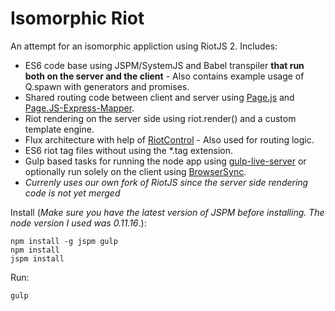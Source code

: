 # Isomorphic Riot
An attempt for an isomorphic appliction using RiotJS 2. Includes:
+ ES6 code base using JSPM/SystemJS and Babel transpiler __that run both on the server and the client__ - Also contains example usage of Q.spawn with generators and promises.
+ Shared routing code between client and server using [Page.js](https://visionmedia.github.io/page.js/) and [Page.JS-Express-Mapper](https://github.com/kethinov/page.js-express-mapper.js).
+ Riot rendering on the server side using riot.render() and a custom template engine.
+ Flux architecture with help of [RiotControl](https://github.com/jimsparkman/RiotControl/) - Also used for routing logic.
+ ES6 riot tag files without using the *.tag extension.
+ Gulp based tasks for running the node app using [gulp-live-server](https://github.com/gimm/gulp-live-server) or optionally run solely on the client using [BrowserSync](http://www.browsersync.io/).
+ *Currenly uses our own fork of RiotJS since the server side rendering code is not yet merged*

Install
(*Make sure you have the latest version of JSPM before installing. The node version I used was 0.11.16*.):
```
npm install -g jspm gulp
npm install
jspm install
```
Run:
```
gulp
```
